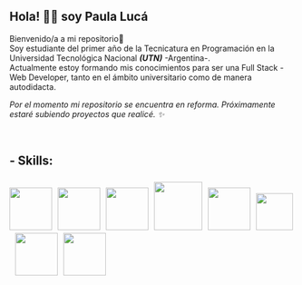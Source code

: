## Hola! 👋🏼 soy Paula Lucá
Bienvenido/a a mi repositorio🎉
 <br>Soy estudiante del primer año de la Tecnicatura en Programación en la Universidad Tecnológica Nacional <strong><i>(UTN)</i></strong> -Argentina-.
 <br>Actualmente estoy formando mis conocimientos para ser una Full Stack - Web Developer, tanto en el ámbito universitario como de manera autodidacta.
 <br><p><i>Por el momento mi repositorio se encuentra en reforma. Próximamente estaré subiendo proyectos que realicé. ✨</i></p><br>

<h2><p>-    Skills:
<br>
<br>
<img src="https://upload.wikimedia.org/wikipedia/commons/thumb/9/99/Unofficial_JavaScript_logo_2.svg/245px-Unofficial_JavaScript_logo_2.svg.png" width="75">&nbsp;
  <img src="https://upload.wikimedia.org/wikipedia/commons/thumb/4/47/React.svg/250px-React.svg.png" width="75">&nbsp;
  <img src="https://upload.wikimedia.org/wikipedia/commons/thumb/6/61/HTML5_logo_and_wordmark.svg/250px-HTML5_logo_and_wordmark.svg.png" width="75">&nbsp;
  <img src="https://media.giphy.com/media/kH1DBkPNyZPOk0BxrM/giphy.gif" width="85">&nbsp;
  <img src="https://logospng.org/download/css-3/logo-css-3-2048.png" width="75">&nbsp;
  <img src="https://i.pinimg.com/originals/6e/46/e7/6e46e7dbe2bb73dacc055e5dbd85c3ad.png" width="65">&nbsp;
  <img src="https://ugeek.github.io/blog/images-blog/git.png" width="75">&nbsp;
  <img src="https://cdn.icon-icons.com/icons2/2845/PNG/512/linux_logo_icon_181333.png" width="75">&nbsp;


</p></h2>



